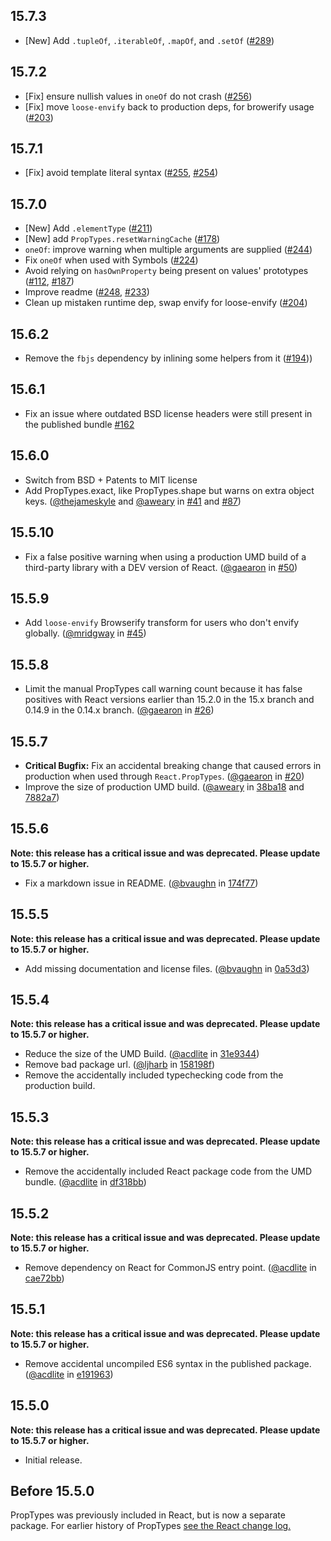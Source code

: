## 15.7.3
* [New] Add `.tupleOf`, `.iterableOf`, `.mapOf`, and `.setOf` ([#289](https://github.com/facebook/prop-types/pull/289))

## 15.7.2
* [Fix] ensure nullish values in `oneOf` do not crash ([#256](https://github.com/facebook/prop-types/issues/256))
* [Fix] move `loose-envify` back to production deps, for browerify usage ([#203](https://github.com/facebook/prop-types/issues/203))

## 15.7.1
* [Fix] avoid template literal syntax ([#255](https://github.com/facebook/prop-types/issues/255), [#254](https://github.com/facebook/prop-types/issues/254))

## 15.7.0
* [New] Add `.elementType` ([#211](https://github.com/facebook/prop-types/pull/211))
* [New] add `PropTypes.resetWarningCache` ([#178](https://github.com/facebook/prop-types/pull/178))
* `oneOf`: improve warning when multiple arguments are supplied ([#244](https://github.com/facebook/prop-types/pull/244))
* Fix `oneOf` when used with Symbols ([#224](https://github.com/facebook/prop-types/pull/224))
* Avoid relying on `hasOwnProperty` being present on values' prototypes ([#112](https://github.com/facebook/prop-types/pull/112), [#187](https://github.com/facebook/prop-types/pull/187))
* Improve readme ([#248](https://github.com/facebook/prop-types/pull/248), [#233](https://github.com/facebook/prop-types/pull/233))
* Clean up mistaken runtime dep, swap envify for loose-envify ([#204](https://github.com/facebook/prop-types/pull/204))

## 15.6.2
* Remove the `fbjs` dependency by inlining some helpers from it ([#194](https://github.com/facebook/prop-types/pull/194)))

## 15.6.1
* Fix an issue where outdated BSD license headers were still present in the published bundle [#162](https://github.com/facebook/prop-types/issues/162)

## 15.6.0

* Switch from BSD + Patents to MIT license
* Add PropTypes.exact, like PropTypes.shape but warns on extra object keys. ([@thejameskyle](https://github.com/thejameskyle) and [@aweary](https://github.com/aweary) in [#41](https://github.com/facebook/prop-types/pull/41) and [#87](https://github.com/facebook/prop-types/pull/87))

## 15.5.10

* Fix a false positive warning when using a production UMD build of a third-party library with a DEV version of React. ([@gaearon](https://github.com/gaearon) in [#50](https://github.com/facebook/prop-types/pull/50))

## 15.5.9

* Add `loose-envify` Browserify transform for users who don't envify globally. ([@mridgway](https://github.com/mridgway) in [#45](https://github.com/facebook/prop-types/pull/45))

## 15.5.8

* Limit the manual PropTypes call warning count because it has false positives with React versions earlier than 15.2.0 in the 15.x branch and 0.14.9 in the 0.14.x branch. ([@gaearon](https://github.com/gaearon) in [#26](https://github.com/facebook/prop-types/pull/26))

## 15.5.7

* **Critical Bugfix:** Fix an accidental breaking change that caused errors in production when used through `React.PropTypes`.  ([@gaearon](https://github.com/gaearon) in [#20](https://github.com/facebook/prop-types/pull/20))
* Improve the size of production UMD build.  ([@aweary](https://github.com/aweary) in [38ba18](https://github.com/facebook/prop-types/commit/38ba18a4a8f705f4b2b33c88204573ddd604f2d6) and [7882a7](https://github.com/facebook/prop-types/commit/7882a7285293db5f284bcf559b869fd2cd4c44d4))

## 15.5.6

**Note: this release has a critical issue and was deprecated. Please update to 15.5.7 or higher.**

* Fix a markdown issue in README. ([@bvaughn](https://github.com/bvaughn) in [174f77](https://github.com/facebook/prop-types/commit/174f77a50484fa628593e84b871fb40eed78b69a))

## 15.5.5

**Note: this release has a critical issue and was deprecated. Please update to 15.5.7 or higher.**

* Add missing documentation and license files.  ([@bvaughn](https://github.com/bvaughn) in [0a53d3](https://github.com/facebook/prop-types/commit/0a53d3a34283ae1e2d3aa396632b6dc2a2061e6a))

## 15.5.4

**Note: this release has a critical issue and was deprecated. Please update to 15.5.7 or higher.**

* Reduce the size of the UMD Build. ([@acdlite](https://github.com/acdlite) in [31e9344](https://github.com/facebook/prop-types/commit/31e9344ca3233159928da66295da17dad82db1a8))
* Remove bad package url. ([@ljharb](https://github.com/ljharb) in [158198f](https://github.com/facebook/prop-types/commit/158198fd6c468a3f6f742e0e355e622b3914048a))
* Remove the accidentally included typechecking code from the production build.

## 15.5.3

**Note: this release has a critical issue and was deprecated. Please update to 15.5.7 or higher.**

* Remove the accidentally included React package code from the UMD bundle. ([@acdlite](https://github.com/acdlite) in [df318bb](https://github.com/facebook/prop-types/commit/df318bba8a89bc5aadbb0292822cf4ed71d27ace))

## 15.5.2

**Note: this release has a critical issue and was deprecated. Please update to 15.5.7 or higher.**

* Remove dependency on React for CommonJS entry point. ([@acdlite](https://github.com/acdlite) in [cae72bb](https://github.com/facebook/prop-types/commit/cae72bb281a3766c765e3624f6088c3713567e6d))


## 15.5.1

**Note: this release has a critical issue and was deprecated. Please update to 15.5.7 or higher.**

* Remove accidental uncompiled ES6 syntax in the published package. ([@acdlite](https://github.com/acdlite) in [e191963](https://github.com/facebook/react/commit/e1919638b39dd65eedd250a8bb649773ca61b6f1))

## 15.5.0

**Note: this release has a critical issue and was deprecated. Please update to 15.5.7 or higher.**

* Initial release.

## Before 15.5.0

PropTypes was previously included in React, but is now a separate package. For earlier history of PropTypes [see the React change log.](https://github.com/facebook/react/blob/HEAD/CHANGELOG.md)
